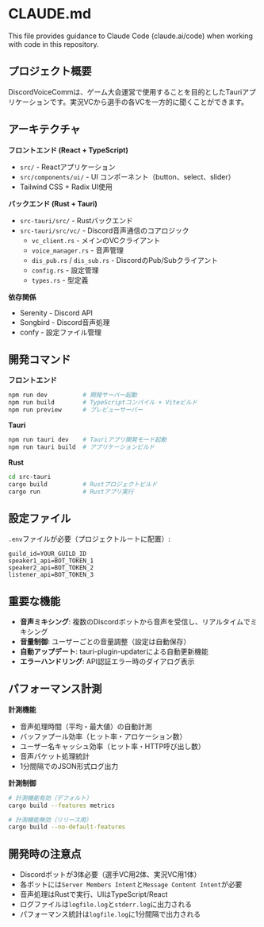 # CLAUDE.md

This file provides guidance to Claude Code (claude.ai/code) when working with code in this repository.

## プロジェクト概要

DiscordVoiceCommは、ゲーム大会運営で使用することを目的としたTauriアプリケーションです。実況VCから選手の各VCを一方的に聞くことができます。

## アーキテクチャ

**フロントエンド (React + TypeScript)**
- `src/` - Reactアプリケーション
- `src/components/ui/` - UI コンポーネント（button、select、slider）
- Tailwind CSS + Radix UI使用

**バックエンド (Rust + Tauri)**
- `src-tauri/src/` - Rustバックエンド
- `src-tauri/src/vc/` - Discord音声通信のコアロジック
  - `vc_client.rs` - メインのVCクライアント
  - `voice_manager.rs` - 音声管理
  - `dis_pub.rs` / `dis_sub.rs` - DiscordのPub/Subクライアント
  - `config.rs` - 設定管理
  - `types.rs` - 型定義

**依存関係**
- Serenity - Discord API
- Songbird - Discord音声処理
- confy - 設定ファイル管理

## 開発コマンド

**フロントエンド**
```bash
npm run dev          # 開発サーバー起動
npm run build        # TypeScriptコンパイル + Viteビルド
npm run preview      # プレビューサーバー
```

**Tauri**
```bash
npm run tauri dev    # Tauriアプリ開発モード起動
npm run tauri build  # アプリケーションビルド
```

**Rust**
```bash
cd src-tauri
cargo build          # Rustプロジェクトビルド
cargo run            # Rustアプリ実行
```

## 設定ファイル

`.env`ファイルが必要（プロジェクトルートに配置）:
```
guild_id=YOUR_GUILD_ID
speaker1_api=BOT_TOKEN_1
speaker2_api=BOT_TOKEN_2
listener_api=BOT_TOKEN_3
```

## 重要な機能

- **音声ミキシング**: 複数のDiscordボットから音声を受信し、リアルタイムでミキシング
- **音量制御**: ユーザーごとの音量調整（設定は自動保存）
- **自動アップデート**: tauri-plugin-updaterによる自動更新機能
- **エラーハンドリング**: API認証エラー時のダイアログ表示

## パフォーマンス計測

**計測機能**
- 音声処理時間（平均・最大値）の自動計測
- バッファプール効率（ヒット率・アロケーション数）
- ユーザー名キャッシュ効率（ヒット率・HTTP呼び出し数）
- 音声パケット処理統計
- 1分間隔でのJSON形式ログ出力

**計測制御**
```bash
# 計測機能有効（デフォルト）
cargo build --features metrics

# 計測機能無効（リリース用）
cargo build --no-default-features
```

## 開発時の注意点

- Discordボットが3体必要（選手VC用2体、実況VC用1体）
- 各ボットには`Server Members Intent`と`Message Content Intent`が必要
- 音声処理はRustで実行、UIはTypeScript/React
- ログファイルは`logfile.log`と`stderr.log`に出力される
- パフォーマンス統計は`logfile.log`に1分間隔で出力される